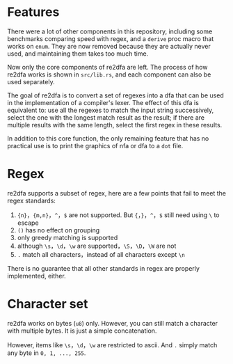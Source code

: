 # Features

There were a lot of other components in this repository, including some benchmarks comparing speed with regex, and a `derive` proc macro that works on `enum`. They are now removed because they are actually never used, and maintaining them takes too much time.

Now only the core components of re2dfa are left. The process of how re2dfa works is shown in `src/lib.rs`, and each component can also be used separately.

The goal of re2dfa is to convert a set of regexes into a dfa that can be used in the implementation of a compiler's lexer. The effect of this dfa is equivalent to: use all the regexes to match the input string successively, select the one with the longest match result as the result; if there are multiple results with the same length, select the first regex in these results.

In addition to this core function, the only remaining feature that has no practical use is to print the graphics of nfa or dfa to a `dot` file.

# Regex

re2dfa supports a subset of regex, here are a few points that fail to meet the regex standards:

1. `{n}`，`{m,n}`，`^`，`$` are not supported. But `{`，`}`，`^`，`$` still need using `\` to escape
2. `()` has no effect on grouping
3. only greedy matching is supported
4. although `\s`，`\d`，`\w` are supported，`\S`，`\D`，`\W` are not
5. `.` match all characters，instead of all characters except `\n`

There is no guarantee that all other standards in regex are properly implemented, either.

# Character set

re2dfa works on bytes (`u8`) only. However, you can still match a character with multiple bytes. It is just a simple concatenation.

However, items like `\s`，`\d`，`\w` are restricted to ascii. And `.` simply match any byte in `0, 1, ..., 255`.